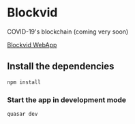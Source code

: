 # Blockvid

COVID-19's blockchain (coming very soon)

[Blockvid WebApp](https://matness.it/blockvid#/)

## Install the dependencies
```bash
npm install
```

### Start the app in development mode
```bash
quasar dev
```
